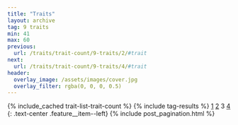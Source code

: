 ```yaml
---
title: "Traits"
layout: archive
tag: 9 traits
min: 41
max: 60
previous:
  url: /traits/trait-count/9-traits/2/#trait
next:
  url: /traits/trait-count/9-traits/4/#trait
header:
  overlay_image: /assets/images/cover.jpg
  overlay_filter: rgba(0, 0, 0, 0.5)
---
```

{% include_cached trait-list-trait-count %}
{% include tag-results %}
[1](/traits/trait-count/9-traits/1/#trait) [2](/traits/trait-count/9-traits/2/#trait) 3 [4](/traits/trait-count/9-traits/4/#trait) 
{: .text-center .feature__item--left}
{% include post_pagination.html %}
